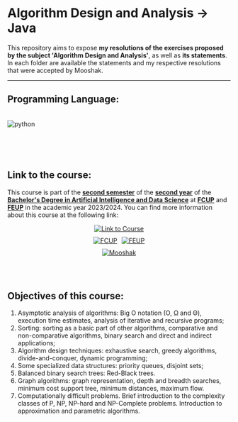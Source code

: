 # Algorithm Design and Analysis -> Java

This repository aims to expose **my resolutions of the exercises proposed by the subject 'Algorithm Design and Analysis'**, as well as **its statements**.
In each folder are available the statements and my respective resolutions that were accepted by Mooshak.

---

## Programming Language:

<div style = "display: inline_block"><br/>
  <img align="center" alt="python" src="https://img.shields.io/badge/Java-ED8B00?style=for-the-badge&logo=openjdk&logoColor=white" />
</div><br/>

<br></br>

## Link to the course: 

This course is part of the **<u>second semester</u>** of the **<u>second year</u>** of the **<u>Bachelor's Degree in Artificial Intelligence and Data Science</u>** at **<u>FCUP</u>** and **<u>FEUP</u>** in the academic year 2023/2024. You can find more information about this course at the following link:

<div style="display: flex; flex-direction: column; align-items: center; gap: 10px;">
  <a href="https://sigarra.up.pt/fcup/pt/UCURR_GERAL.FICHA_UC_VIEW?pv_ocorrencia_id=529857">
    <img alt="Link to Course" src="https://img.shields.io/badge/Link_to_Course-0077B5?style=for-the-badge&logo=logoColor=white" />
  </a>

  <div style="display: flex; gap: 10px; justify-content: center;">
    <a href="https://sigarra.up.pt/fcup/pt/web_page.inicial">
      <img alt="FCUP" src="https://img.shields.io/badge/FCUP-808080?style=for-the-badge&logo=logoColor=grey" />
    </a>
    <a href="https://sigarra.up.pt/feup/pt/web_page.inicial">
      <img alt="FEUP" src="https://img.shields.io/badge/FEUP-808080?style=for-the-badge&logo=logoColor=grey" />
    </a>
  </div>

  <a href="https://mooshak.dcc.fc.up.pt/">
    <img alt="Mooshak" src="https://img.shields.io/badge/Mooshak-F67828?style=for-the-badge&logo=logoColor=orange" />
  </a>
</div>

<br></br>

## Objectives of this course:

1. Asymptotic analysis of algorithms: Big O notation (O, Ω and Θ), execution time estimates, analysis of iterative and recursive programs;
2. Sorting: sorting as a basic part of other algorithms, comparative and non-comparative algorithms, binary search and direct and indirect applications;
3. Algorithm design techniques: exhaustive search, greedy algorithms, divide-and-conquer, dynamic programming;
4. Some specialized data structures: priority queues, disjoint sets;
5. Balanced binary search trees: Red-Black trees.
6. Graph algorithms: graph representation, depth and breadth searches, minimum cost support tree, minimum distances, maximum flow.
7. Computationally difficult problems. Brief introduction to the complexity classes of P, NP, NP-hard and NP-Complete problems. Introduction to approximation and parametric algorithms.

